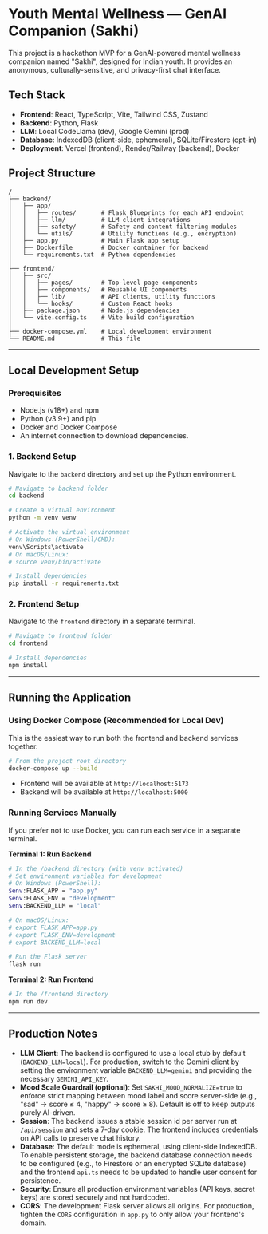 # Youth Mental Wellness — GenAI Companion (Sakhi)

This project is a hackathon MVP for a GenAI-powered mental wellness companion named "Sakhi", designed for Indian youth. It provides an anonymous, culturally-sensitive, and privacy-first chat interface.

## Tech Stack

- **Frontend**: React, TypeScript, Vite, Tailwind CSS, Zustand
- **Backend**: Python, Flask
- **LLM**: Local CodeLlama (dev), Google Gemini (prod)
- **Database**: IndexedDB (client-side, ephemeral), SQLite/Firestore (opt-in)
- **Deployment**: Vercel (frontend), Render/Railway (backend), Docker

## Project Structure

```
/
├── backend/
│   ├── app/
│   │   ├── routes/       # Flask Blueprints for each API endpoint
│   │   ├── llm/          # LLM client integrations
│   │   ├── safety/       # Safety and content filtering modules
│   │   └── utils/        # Utility functions (e.g., encryption)
│   ├── app.py            # Main Flask app setup
│   ├── Dockerfile        # Docker container for backend
│   └── requirements.txt  # Python dependencies
│
├── frontend/
│   ├── src/
│   │   ├── pages/        # Top-level page components
│   │   ├── components/   # Reusable UI components
│   │   ├── lib/          # API clients, utility functions
│   │   └── hooks/        # Custom React hooks
│   ├── package.json      # Node.js dependencies
│   └── vite.config.ts    # Vite build configuration
│
├── docker-compose.yml    # Local development environment
└── README.md             # This file
```

---

## Local Development Setup

### Prerequisites

- Node.js (v18+) and npm
- Python (v3.9+) and pip
- Docker and Docker Compose
- An internet connection to download dependencies.

### 1. Backend Setup

Navigate to the `backend` directory and set up the Python environment.

```bash
# Navigate to backend folder
cd backend

# Create a virtual environment
python -m venv venv

# Activate the virtual environment
# On Windows (PowerShell/CMD):
venv\Scripts\activate
# On macOS/Linux:
# source venv/bin/activate

# Install dependencies
pip install -r requirements.txt
```

### 2. Frontend Setup

Navigate to the `frontend` directory in a separate terminal.

```bash
# Navigate to frontend folder
cd frontend

# Install dependencies
npm install
```

---

## Running the Application

### Using Docker Compose (Recommended for Local Dev)

This is the easiest way to run both the frontend and backend services together.

```bash
# From the project root directory
docker-compose up --build
```

- Frontend will be available at `http://localhost:5173`
- Backend will be available at `http://localhost:5000`

### Running Services Manually

If you prefer not to use Docker, you can run each service in a separate terminal.

**Terminal 1: Run Backend**

```bash
# In the /backend directory (with venv activated)
# Set environment variables for development
# On Windows (PowerShell):
$env:FLASK_APP = "app.py"
$env:FLASK_ENV = "development"
$env:BACKEND_LLM = "local"

# On macOS/Linux:
# export FLASK_APP=app.py
# export FLASK_ENV=development
# export BACKEND_LLM=local

# Run the Flask server
flask run
```

**Terminal 2: Run Frontend**

```bash
# In the /frontend directory
npm run dev
```

---

## Production Notes

- **LLM Client**: The backend is configured to use a local stub by default (`BACKEND_LLM=local`). For production, switch to the Gemini client by setting the environment variable `BACKEND_LLM=gemini` and providing the necessary `GEMINI_API_KEY`.
- **Mood Scale Guardrail (optional)**: Set `SAKHI_MOOD_NORMALIZE=true` to enforce strict mapping between mood label and score server-side (e.g., "sad" → score ≤ 4, "happy" → score ≥ 8). Default is off to keep outputs purely AI-driven.
- **Session**: The backend issues a stable session id per server run at `/api/session` and sets a 7‑day cookie. The frontend includes credentials on API calls to preserve chat history.
- **Database**: The default mode is ephemeral, using client-side IndexedDB. To enable persistent storage, the backend database connection needs to be configured (e.g., to Firestore or an encrypted SQLite database) and the frontend `api.ts` needs to be updated to handle user consent for persistence.
- **Security**: Ensure all production environment variables (API keys, secret keys) are stored securely and not hardcoded.
- **CORS**: The development Flask server allows all origins. For production, tighten the `CORS` configuration in `app.py` to only allow your frontend's domain.

